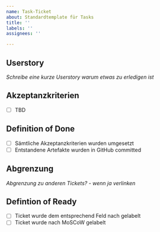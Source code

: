 ```yaml
---
name: Task-Ticket
about: Standardtemplate für Tasks
title: ''
labels: ''
assignees: ''

---
```


## Userstory

*Schreibe eine kurze Userstory warum etwas zu erledigen ist*

## Akzeptanzkriterien

- [ ] TBD

## Definition of Done
 
- [ ] Sämtliche Akzeptanzkriterien wurden umgesetzt
- [ ] Entstandene Artefakte wurden in GitHub committed

## Abgrenzung

*Abgrenzung zu anderen Tickets? - wenn ja verlinken*

## Defintion of Ready

- [ ] Ticket wurde dem entsprechend Feld nach gelabelt
- [ ] Ticket wurde nach MoSCoW gelabelt
